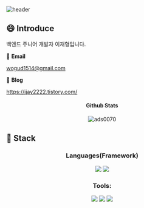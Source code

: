 ![header](https://capsule-render.vercel.app/api?type=wave&color=auto&height=200&section=header&text=Lee%20Jae%20Hyeong&animation=fadeIn&fontSize=90)

## :smile: Introduce

<p>백엔드 주니어 개발자 이재형입니다.</p>

📧 **Email**

wogud1514@gmail.com

<!--
📋 **Portfolio**

[추가 예정]()
-->

📗 **Blog**

https://jjay2222.tistory.com/


<h4 align="center">Github Stats</h4>
<p align="center">
<img align="center" src="https://github-readme-stats.vercel.app/api?username=jaehyeong2&show_icons=true&locale=en" alt="ads0070"/</p>
  
## :pencil: Stack

<h3 align="center">Languages(Framework)</h3>

<div align=center> 
  <img src="https://img.shields.io/badge/java-007396?style=flat&logo=java&logoColor=white">
  <img src="https://img.shields.io/badge/spring boot-6DB33F?style=flat&logo=spring boot&logoColor=white">
  <br>
</div>
  
<h3 align="center">Tools:</h3>

<div align=center> 
  <img src="https://img.shields.io/badge/git-F05032?style=flat&logo=git&logoColor=white">
  <img src="https://img.shields.io/badge/github-181717?style=flat&logo=github&logoColor=white">
  <img src="https://img.shields.io/badge/intellij idea-000000?style=flat&logo=intellij idea&logoColor=white">
</div>


<br/>


<!--
## :star: Experience

<h3 align="left">Project:</h3>



|         Date         |                              Content                              |                    Organization                    |
| :----------------: | :----------------------------------------------------------: | :------------------------------------------------: |
|  2022. 03. 17 ~<br>2022. 06. 12  |     [책을 통한 동의대학교 멘토-멘티 플랫폼 (도르마북)](https://github.com/ads0070/dormabook-webRTC) - 도르마무v2     |               Dong-eui University                |
|  2022. 04. 21 ~<br>2022. 05. 17  |     [야놀자 서비스](https://github.com/ads0070/Yanolja-clone-coding) - 토이 프로젝트     |               Rising Camp with 컴공선배                |
|  2021. 11. 17 ~<br>2021. 12. 4  |     [코로나 환자 관리 프로그램](https://github.com/ads0070/Corona-Patient-Management-Program) - 3분반 6조     |               Dong-eui University                |
|  2021. 10. 7 ~<br>2021. 12. 9  |     [음식점 내 QR 간편 주문 및 결제 앱 (찍어 먹자)](https://github.com/ads0070/QR-payment-application-and-server) - 팀 초코파이썬칩     |               Dong-eui University                |
|  2021. 10. 6 ~<br>2021. 12. 4  |     [ROS 기반의 터틀봇 자율주행](https://github.com/ads0070/ROS-based-Turtlebot-Autonomous-Driving) - 합반 2조     |               Dong-eui University                |
|  2021. 4. 24 ~<br>2021. 6. 5  |     데일리 스케줄러 [[백엔드]](https://github.com/ads0070/daily-scheduler-backend), [[프론트엔드]](https://github.com/ads0070/daily-scheduler-frontend) - 1분반 2조     |               Dong-eui University  

-->
